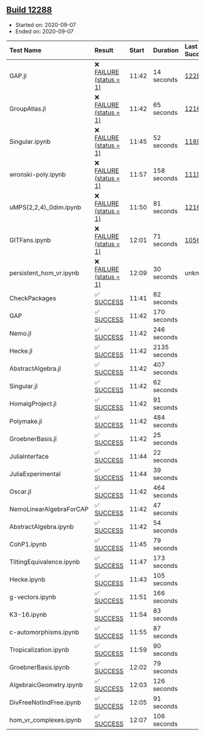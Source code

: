 ## [Build 12288](https://oscarci.mathematik.uni-kl.de/job/oscar/12288/)

* Started on: 2020-09-07
* Ended on: 2020-09-07

| Test Name    | Result | Start | Duration | Last Success | First Failure |
|:-------------|:-------|:------|:---------|:-------------|:--------------|
| GAP.jl | ❌ [FAILURE (status = 1)](https://oscarci.mathematik.uni-kl.de/job/oscar/12288/artifact/logs/build-12288/GAP.jl.log) | 11:42 | 14 seconds | [12287](https://oscarci.mathematik.uni-kl.de/job/oscar/12287/) | [12288](https://oscarci.mathematik.uni-kl.de/job/oscar/12288/) |
| GroupAtlas.jl | ❌ [FAILURE (status = 1)](https://oscarci.mathematik.uni-kl.de/job/oscar/12288/artifact/logs/build-12288/GroupAtlas.jl.log) | 11:42 | 65 seconds | [12167](https://oscarci.mathematik.uni-kl.de/job/oscar/12167/) | [12168](https://oscarci.mathematik.uni-kl.de/job/oscar/12168/) |
| Singular.ipynb | ❌ [FAILURE (status = 1)](https://oscarci.mathematik.uni-kl.de/job/oscar/12288/artifact/logs/build-12288/Singular.ipynb.log) | 11:45 | 52 seconds | [11893](https://oscarci.mathematik.uni-kl.de/job/oscar/11893/) | [11894](https://oscarci.mathematik.uni-kl.de/job/oscar/11894/) |
| wronski-poly.ipynb | ❌ [FAILURE (status = 1)](https://oscarci.mathematik.uni-kl.de/job/oscar/12288/artifact/logs/build-12288/wronski-poly.ipynb.log) | 11:57 | 158 seconds | [11192](https://oscarci.mathematik.uni-kl.de/job/oscar/11192/) | [11193](https://oscarci.mathematik.uni-kl.de/job/oscar/11193/) |
| uMPS(2,2,4)_0dim.ipynb | ❌ [FAILURE (status = 1)](https://oscarci.mathematik.uni-kl.de/job/oscar/12288/artifact/logs/build-12288/uMPS-2-2-4-_0dim.ipynb.log) | 11:50 | 81 seconds | [12167](https://oscarci.mathematik.uni-kl.de/job/oscar/12167/) | [12168](https://oscarci.mathematik.uni-kl.de/job/oscar/12168/) |
| GITFans.ipynb | ❌ [FAILURE (status = 1)](https://oscarci.mathematik.uni-kl.de/job/oscar/12288/artifact/logs/build-12288/GITFans.ipynb.log) | 12:01 | 71 seconds | [10566](https://oscarci.mathematik.uni-kl.de/job/oscar/10566/) | [10567](https://oscarci.mathematik.uni-kl.de/job/oscar/10567/) |
| persistent_hom_vr.ipynb | ❌ [FAILURE (status = 1)](https://oscarci.mathematik.uni-kl.de/job/oscar/12288/artifact/logs/build-12288/persistent_hom_vr.ipynb.log) | 12:09 | 30 seconds | unknown | unknown |
| CheckPackages | ✅ [SUCCESS](https://oscarci.mathematik.uni-kl.de/job/oscar/12288/artifact/logs/build-12288/CheckPackages.log) | 11:41 | 82 seconds |  |  |
| GAP | ✅ [SUCCESS](https://oscarci.mathematik.uni-kl.de/job/oscar/12288/artifact/logs/build-12288/GAP.log) | 11:42 | 170 seconds |  |  |
| Nemo.jl | ✅ [SUCCESS](https://oscarci.mathematik.uni-kl.de/job/oscar/12288/artifact/logs/build-12288/Nemo.jl.log) | 11:42 | 246 seconds |  |  |
| Hecke.jl | ✅ [SUCCESS](https://oscarci.mathematik.uni-kl.de/job/oscar/12288/artifact/logs/build-12288/Hecke.jl.log) | 11:42 | 2135 seconds |  |  |
| AbstractAlgebra.jl | ✅ [SUCCESS](https://oscarci.mathematik.uni-kl.de/job/oscar/12288/artifact/logs/build-12288/AbstractAlgebra.jl.log) | 11:42 | 407 seconds |  |  |
| Singular.jl | ✅ [SUCCESS](https://oscarci.mathematik.uni-kl.de/job/oscar/12288/artifact/logs/build-12288/Singular.jl.log) | 11:42 | 62 seconds |  |  |
| HomalgProject.jl | ✅ [SUCCESS](https://oscarci.mathematik.uni-kl.de/job/oscar/12288/artifact/logs/build-12288/HomalgProject.jl.log) | 11:42 | 91 seconds |  |  |
| Polymake.jl | ✅ [SUCCESS](https://oscarci.mathematik.uni-kl.de/job/oscar/12288/artifact/logs/build-12288/Polymake.jl.log) | 11:42 | 484 seconds |  |  |
| GroebnerBasis.jl | ✅ [SUCCESS](https://oscarci.mathematik.uni-kl.de/job/oscar/12288/artifact/logs/build-12288/GroebnerBasis.jl.log) | 11:42 | 25 seconds |  |  |
| JuliaInterface | ✅ [SUCCESS](https://oscarci.mathematik.uni-kl.de/job/oscar/12288/artifact/logs/build-12288/JuliaInterface.log) | 11:44 | 22 seconds |  |  |
| JuliaExperimental | ✅ [SUCCESS](https://oscarci.mathematik.uni-kl.de/job/oscar/12288/artifact/logs/build-12288/JuliaExperimental.log) | 11:44 | 39 seconds |  |  |
| Oscar.jl | ✅ [SUCCESS](https://oscarci.mathematik.uni-kl.de/job/oscar/12288/artifact/logs/build-12288/Oscar.jl.log) | 11:42 | 464 seconds |  |  |
| NemoLinearAlgebraForCAP | ✅ [SUCCESS](https://oscarci.mathematik.uni-kl.de/job/oscar/12288/artifact/logs/build-12288/NemoLinearAlgebraForCAP.log) | 11:42 | 47 seconds |  |  |
| AbstractAlgebra.ipynb | ✅ [SUCCESS](https://oscarci.mathematik.uni-kl.de/job/oscar/12288/artifact/logs/build-12288/AbstractAlgebra.ipynb.log) | 11:42 | 54 seconds |  |  |
| CohP1.ipynb | ✅ [SUCCESS](https://oscarci.mathematik.uni-kl.de/job/oscar/12288/artifact/logs/build-12288/CohP1.ipynb.log) | 11:45 | 79 seconds |  |  |
| TiltingEquivalence.ipynb | ✅ [SUCCESS](https://oscarci.mathematik.uni-kl.de/job/oscar/12288/artifact/logs/build-12288/TiltingEquivalence.ipynb.log) | 11:47 | 173 seconds |  |  |
| Hecke.ipynb | ✅ [SUCCESS](https://oscarci.mathematik.uni-kl.de/job/oscar/12288/artifact/logs/build-12288/Hecke.ipynb.log) | 11:43 | 105 seconds |  |  |
| g-vectors.ipynb | ✅ [SUCCESS](https://oscarci.mathematik.uni-kl.de/job/oscar/12288/artifact/logs/build-12288/g-vectors.ipynb.log) | 11:51 | 166 seconds |  |  |
| K3-16.ipynb | ✅ [SUCCESS](https://oscarci.mathematik.uni-kl.de/job/oscar/12288/artifact/logs/build-12288/K3-16.ipynb.log) | 11:54 | 83 seconds |  |  |
| c-automorphisms.ipynb | ✅ [SUCCESS](https://oscarci.mathematik.uni-kl.de/job/oscar/12288/artifact/logs/build-12288/c-automorphisms.ipynb.log) | 11:55 | 87 seconds |  |  |
| Tropicalization.ipynb | ✅ [SUCCESS](https://oscarci.mathematik.uni-kl.de/job/oscar/12288/artifact/logs/build-12288/Tropicalization.ipynb.log) | 11:59 | 90 seconds |  |  |
| GroebnerBasis.ipynb | ✅ [SUCCESS](https://oscarci.mathematik.uni-kl.de/job/oscar/12288/artifact/logs/build-12288/GroebnerBasis.ipynb.log) | 12:02 | 79 seconds |  |  |
| AlgebraicGeometry.ipynb | ✅ [SUCCESS](https://oscarci.mathematik.uni-kl.de/job/oscar/12288/artifact/logs/build-12288/AlgebraicGeometry.ipynb.log) | 12:03 | 126 seconds |  |  |
| DivFreeNotIndFree.ipynb | ✅ [SUCCESS](https://oscarci.mathematik.uni-kl.de/job/oscar/12288/artifact/logs/build-12288/DivFreeNotIndFree.ipynb.log) | 12:05 | 91 seconds |  |  |
| hom_vr_complexes.ipynb | ✅ [SUCCESS](https://oscarci.mathematik.uni-kl.de/job/oscar/12288/artifact/logs/build-12288/hom_vr_complexes.ipynb.log) | 12:07 | 106 seconds |  |  |
